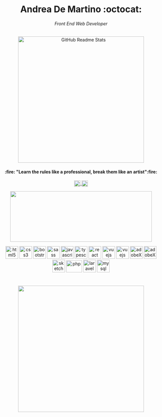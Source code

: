 <h1 align="center">Andrea De Martino :octocat: </h1>
<h6 align="center">Front End Web Developer	</h6>

<p align="center">
 <img width="400px" src="https://magiccopy.xyz/assets/images/hadder.gif" align="center" alt="GitHub Readme Stats" />
</p>

<p align="center">
 <h4 align="center">:fire:	"Learn the rules like a professional, break them like an artist":fire:	</h4>
</p>

<p align="center">
  <a href=https://codepen.io/andreademartino target="blank"><img align="center" src=https://cdn.jsdelivr.net/npm/simple-icons@3.0.1/icons/codepen.svg            alt="andreademartino" height="20" width="20" />
  </a>
  <a href=https://www.linkedin.com/in/andrea-de-martino target="blank"><img align="center" src="https://seeklogo.com/images/L/linkedin-icon-logo-05B2880899-seeklogo.com.png" alt="andreademartino" height="20" width="20" />
  </a>
</p>

<p align="center">
  <img width="450" height="160" src="https://github-readme-stats-swart-psi.vercel.app/api?username=andreademartino&theme=nord&show_icons=true&hide=contribs,issues">
</p>

<p align="center">

  <img src="https://devicons.github.io/devicon/devicon.git/icons/html5/html5-original-wordmark.svg" alt="html5" width="40" height="40"/> 
  <img src="https://devicons.github.io/devicon/devicon.git/icons/css3/css3-original-wordmark.svg" alt="css3" width="40" height="40"/>
  <img src="https://devicons.github.io/devicon/devicon.git/icons/bootstrap/bootstrap-plain.svg" alt="bootstrap" width="40" height="40"/> 
  <img src="https://devicons.github.io/devicon/devicon.git/icons/sass/sass-original.svg" alt="sass" width="40" height="40"/> 
  <img src="https://devicons.github.io/devicon/devicon.git/icons/javascript/javascript-original.svg" alt="javascript" width="40" height="40"/>
  <img src="https://cdn.iconscout.com/icon/free/png-512/typescript-1174965.png" alt="typescript" width="40" height="40"/>
  <img src="https://devicons.github.io/devicon/devicon.git/icons/react/react-original-wordmark.svg" alt="react" width="40" height="40"/> 
  <img src="https://devicons.github.io/devicon/devicon.git/icons/vuejs/vuejs-original-wordmark.svg" alt="vuejs" width="40" height="40"/>
  <img src="https://vuematerial.io/assets/boilerplates/nuxt.png" alt="vuejs" width="40" height="40"/>
  <img src="https://upload.wikimedia.org/wikipedia/commons/thumb/a/af/Adobe_Photoshop_Mobile_icon.svg/1200px-Adobe_Photoshop_Mobile_icon.svg.png" alt="adobeXD"     width="40" height="40"/>
  <img src="https://upload.wikimedia.org/wikipedia/commons/thumb/c/c2/Adobe_XD_CC_icon.svg/616px-Adobe_XD_CC_icon.svg.png" alt="adobeXD" width="40" height="40"/> 
  <img src="https://www.vectorlogo.zone/logos/sketchapp/sketchapp-icon.svg" alt="sketch" width="40" height="40"/> 
  <img src="https://upload.wikimedia.org/wikipedia/commons/thumb/3/31/Webysther_20160423_-_Elephpant.svg/350px-Webysther_20160423_-_Elephpant.svg.png" alt="php"   width="50" height="38"/> 
  <img src="https://devicons.github.io/devicon/devicon.git/icons/laravel/laravel-plain-wordmark.svg" alt="laravel" width="40" height="40"/> 
  <img src="https://www.freepnglogos.com/uploads/logo-mysql-png/logo-mysql-mysql-logo-png-images-are-download-crazypng-21.png" alt="mysql" width="40" height="40"/> 

</p>

#

<p align="center">
  <img height="400" src="https://i.ibb.co/MRMWZ0m/Languages-I-have-used-in-the-last-7-days-1.png">
</p>
